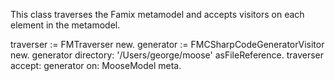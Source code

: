 This class traverses the Famix metamodel and accepts visitors on each element in the metamodel.

traverser := FMTraverser new. 
generator := FMCSharpCodeGeneratorVisitor new.
generator directory: '/Users/george/moose' asFileReference.
traverser accept: generator on: MooseModel meta.